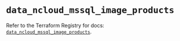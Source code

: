 # `data_ncloud_mssql_image_products`

Refer to the Terraform Registry for docs: [`data_ncloud_mssql_image_products`](https://registry.terraform.io/providers/navercloudplatform/ncloud/4.0.4/docs/data-sources/mssql_image_products).
